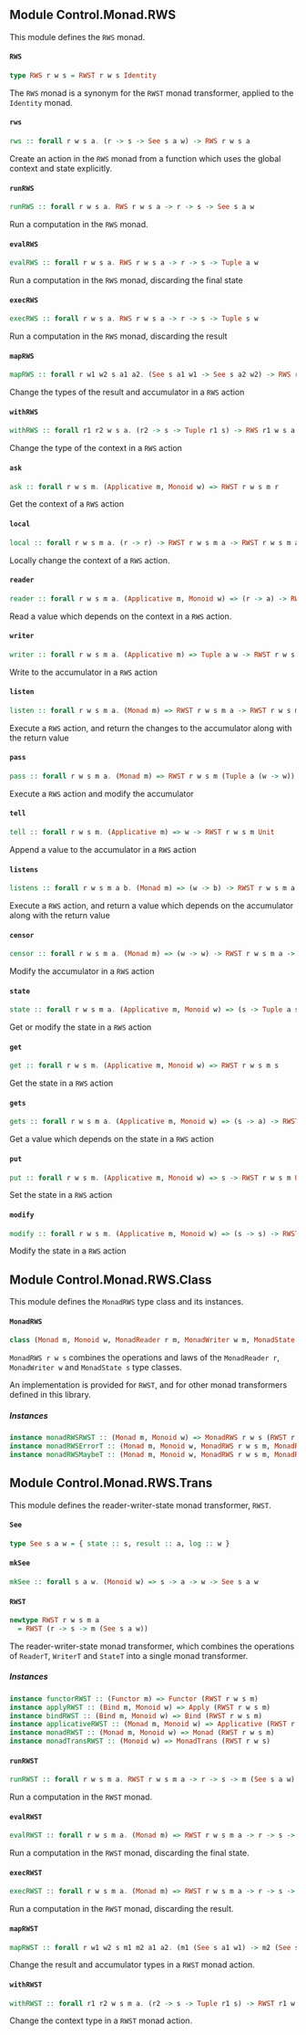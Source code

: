 ## Module Control.Monad.RWS

This module defines the `RWS` monad.

#### `RWS`

``` purescript
type RWS r w s = RWST r w s Identity
```

The `RWS` monad is a synonym for the `RWST` monad transformer, applied
to the `Identity` monad.

#### `rws`

``` purescript
rws :: forall r w s a. (r -> s -> See s a w) -> RWS r w s a
```

Create an action in the `RWS` monad from a function which uses the 
global context and state explicitly.

#### `runRWS`

``` purescript
runRWS :: forall r w s a. RWS r w s a -> r -> s -> See s a w
```

Run a computation in the `RWS` monad.

#### `evalRWS`

``` purescript
evalRWS :: forall r w s a. RWS r w s a -> r -> s -> Tuple a w
```

Run a computation in the `RWS` monad, discarding the final state

#### `execRWS`

``` purescript
execRWS :: forall r w s a. RWS r w s a -> r -> s -> Tuple s w
```

Run a computation in the `RWS` monad, discarding the result

#### `mapRWS`

``` purescript
mapRWS :: forall r w1 w2 s a1 a2. (See s a1 w1 -> See s a2 w2) -> RWS r w1 s a1 -> RWS r w2 s a2
```

Change the types of the result and accumulator in a `RWS` action

#### `withRWS`

``` purescript
withRWS :: forall r1 r2 w s a. (r2 -> s -> Tuple r1 s) -> RWS r1 w s a -> RWS r2 w s a
```

Change the type of the context in a `RWS` action

#### `ask`

``` purescript
ask :: forall r w s m. (Applicative m, Monoid w) => RWST r w s m r
```

Get the context of a `RWS` action

#### `local`

``` purescript
local :: forall r w s m a. (r -> r) -> RWST r w s m a -> RWST r w s m a
```

Locally change the context of a `RWS` action.

#### `reader`

``` purescript
reader :: forall r w s m a. (Applicative m, Monoid w) => (r -> a) -> RWST r w s m a
```

Read a value which depends on the context in a `RWS` action.

#### `writer`

``` purescript
writer :: forall r w s m a. (Applicative m) => Tuple a w -> RWST r w s m a
```

Write to the accumulator in a `RWS` action

#### `listen`

``` purescript
listen :: forall r w s m a. (Monad m) => RWST r w s m a -> RWST r w s m (Tuple a w)
```

Execute a `RWS` action, and return the changes to the accumulator along with the return value

#### `pass`

``` purescript
pass :: forall r w s m a. (Monad m) => RWST r w s m (Tuple a (w -> w)) -> RWST r w s m a
```

Execute a `RWS` action and modify the accumulator

#### `tell`

``` purescript
tell :: forall r w s m. (Applicative m) => w -> RWST r w s m Unit
```

Append a value to the accumulator in a `RWS` action

#### `listens`

``` purescript
listens :: forall r w s m a b. (Monad m) => (w -> b) -> RWST r w s m a -> RWST r w s m (Tuple a b)
```

Execute a `RWS` action, and return a value which depends on the accumulator along with the return value

#### `censor`

``` purescript
censor :: forall r w s m a. (Monad m) => (w -> w) -> RWST r w s m a -> RWST r w s m a
```

Modify the accumulator in a `RWS` action

#### `state`

``` purescript
state :: forall r w s m a. (Applicative m, Monoid w) => (s -> Tuple a s) -> RWST r w s m a
```

Get or modify the state in a `RWS` action

#### `get`

``` purescript
get :: forall r w s m. (Applicative m, Monoid w) => RWST r w s m s
```

Get the state in a `RWS` action

#### `gets`

``` purescript
gets :: forall r w s m a. (Applicative m, Monoid w) => (s -> a) -> RWST r w s m a
```

Get a value which depends on the state in a `RWS` action

#### `put`

``` purescript
put :: forall r w s m. (Applicative m, Monoid w) => s -> RWST r w s m Unit
```

Set the state in a `RWS` action

#### `modify`

``` purescript
modify :: forall r w s m. (Applicative m, Monoid w) => (s -> s) -> RWST r w s m Unit
```

Modify the state in a `RWS` action


## Module Control.Monad.RWS.Class

This module defines the `MonadRWS` type class and its instances.

#### `MonadRWS`

``` purescript
class (Monad m, Monoid w, MonadReader r m, MonadWriter w m, MonadState s m) <= MonadRWS r w s m
```

`MonadRWS r w s` combines the operations and laws of the `MonadReader r`, 
`MonadWriter w` and `MonadState s` type classes.

An implementation is provided for `RWST`, and for other monad transformers
defined in this library.

##### Instances
``` purescript
instance monadRWSRWST :: (Monad m, Monoid w) => MonadRWS r w s (RWST r w s m)
instance monadRWSErrorT :: (Monad m, Monoid w, MonadRWS r w s m, MonadReader r m, MonadWriter w m, MonadState s m) => MonadRWS r w s (ErrorT e m)
instance monadRWSMaybeT :: (Monad m, Monoid w, MonadRWS r w s m, MonadReader r m, MonadWriter w m, MonadState s m) => MonadRWS r w s (MaybeT m)
```


## Module Control.Monad.RWS.Trans

This module defines the reader-writer-state monad transformer, `RWST`.

#### `See`

``` purescript
type See s a w = { state :: s, result :: a, log :: w }
```

#### `mkSee`

``` purescript
mkSee :: forall s a w. (Monoid w) => s -> a -> w -> See s a w
```

#### `RWST`

``` purescript
newtype RWST r w s m a
  = RWST (r -> s -> m (See s a w))
```

The reader-writer-state monad transformer, which combines the operations
of `ReaderT`, `WriterT` and `StateT` into a single monad transformer.

##### Instances
``` purescript
instance functorRWST :: (Functor m) => Functor (RWST r w s m)
instance applyRWST :: (Bind m, Monoid w) => Apply (RWST r w s m)
instance bindRWST :: (Bind m, Monoid w) => Bind (RWST r w s m)
instance applicativeRWST :: (Monad m, Monoid w) => Applicative (RWST r w s m)
instance monadRWST :: (Monad m, Monoid w) => Monad (RWST r w s m)
instance monadTransRWST :: (Monoid w) => MonadTrans (RWST r w s)
```

#### `runRWST`

``` purescript
runRWST :: forall r w s m a. RWST r w s m a -> r -> s -> m (See s a w)
```

Run a computation in the `RWST` monad.

#### `evalRWST`

``` purescript
evalRWST :: forall r w s m a. (Monad m) => RWST r w s m a -> r -> s -> m (Tuple a w)
```

Run a computation in the `RWST` monad, discarding the final state.

#### `execRWST`

``` purescript
execRWST :: forall r w s m a. (Monad m) => RWST r w s m a -> r -> s -> m (Tuple s w)
```

Run a computation in the `RWST` monad, discarding the result.

#### `mapRWST`

``` purescript
mapRWST :: forall r w1 w2 s m1 m2 a1 a2. (m1 (See s a1 w1) -> m2 (See s a2 w2)) -> RWST r w1 s m1 a1 -> RWST r w2 s m2 a2
```

Change the result and accumulator types in a `RWST` monad action.

#### `withRWST`

``` purescript
withRWST :: forall r1 r2 w s m a. (r2 -> s -> Tuple r1 s) -> RWST r1 w s m a -> RWST r2 w s m a
```

Change the context type in a `RWST` monad action.


